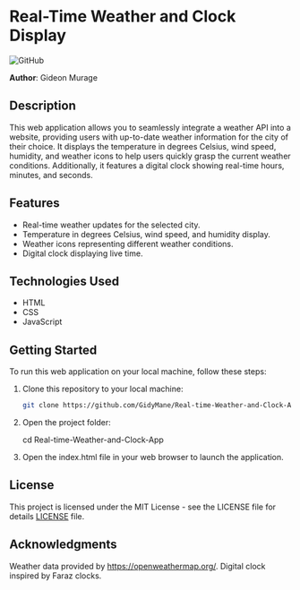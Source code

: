 # Real-Time Weather and Clock Display

![GitHub](https://img.shields.io/github/license/GidyMane/Real-time-Weather-and-Clock-App)

**Author**: Gideon Murage

## Description

This web application allows you to seamlessly integrate a weather API into a website, providing users with up-to-date weather information for the city of their choice. It displays the temperature in degrees Celsius, wind speed, humidity, and weather icons to help users quickly grasp the current weather conditions. Additionally, it features a digital clock showing real-time hours, minutes, and seconds.

## Features

- Real-time weather updates for the selected city.
- Temperature in degrees Celsius, wind speed, and humidity display.
- Weather icons representing different weather conditions.
- Digital clock displaying live time.

## Technologies Used

- HTML
- CSS
- JavaScript

## Getting Started

To run this web application on your local machine, follow these steps:

1. Clone this repository to your local machine:

   ```bash
   git clone https://github.com/GidyMane/Real-time-Weather-and-Clock-App.

2. Open the project folder:

   cd Real-time-Weather-and-Clock-App

3. Open the index.html file in your web browser to launch the application.

## License
This project is licensed under the MIT License - see the LICENSE file for details [LICENSE](https://mit-license.org/) file.

## Acknowledgments
Weather data provided by https://openweathermap.org/.
Digital clock inspired by Faraz clocks.
